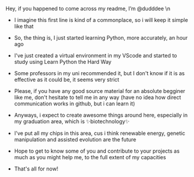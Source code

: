 Hey, if you happened to come across my readme, I’m @dudddee \n

- I imagine this first line is kind of a commonplace, so i will keep it simple like that

- So, the thing is, I just started learning Python, more accurately, an hour ago

- I've just created a virtual environment in my VScode and started to study using Learn Python the Hard Way
- Some professors in my uni recommended it, but I don't know if it is as effective as it could be, it seems very strict

- Please, if you have any good source material for an absolute begginer like me, don't hesitate to tell me in any way
  (have no idea how direct communication works in github, but i can learn it)

- Anyways, i expect to create awesome things around here, especially in my graduation area, which is
      ✨biotechnology✨
- I've put all my chips in this area, cus i think renewable energy, genetic manipulation and assisted evolution are the future
- Hope to get to know some of you and contribute to your projects as much as you might help me, to the full extent of my capacities
- That's all for now!
